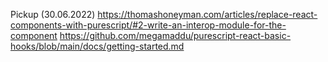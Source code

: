 Pickup (30.06.2022)
https://thomashoneyman.com/articles/replace-react-components-with-purescript/#2-write-an-interop-module-for-the-component
https://github.com/megamaddu/purescript-react-basic-hooks/blob/main/docs/getting-started.md
